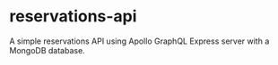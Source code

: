 # reservations-api
A simple reservations API using Apollo GraphQL Express server with a MongoDB database.